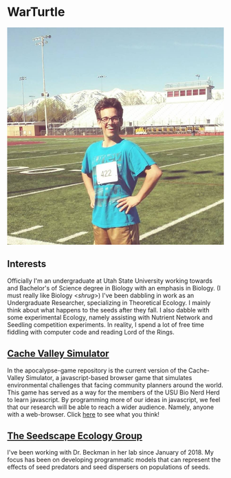 # WarTurtle

![You should never even see me](./images/profile.jpg)

## Interests
Officially I'm an undergraduate at Utah State University working towards and Bachelor's of Science degree in Biology with an emphasis in Biology. (I must really like Biology \<*shrug*\>) I've been dabbling in work as an Undergraduate Researcher, specializing in Theoretical Ecology. I mainly think about what happens to the seeds after they fall. I also dabble with some experimental Ecology, namely assisting with Nutrient Network and Seedling competition experiments. In reality, I spend a lot of free time fiddling with computer code and reading Lord of the Rings. 

## [Cache Valley Simulator](https://warturtle.github.io/apocalypse-jt-fork/)
In the apocalypse-game repository is the current version of the Cache-Valley Simulator, a javascript-based browser game that simulates environmental challenges that facing community planners around the world. This game has served as a way for the members of the USU Bio Nerd Herd to learn javascript. By programming more of our ideas in javascript, we feel that our research will be able to reach a wider audience. Namely, anyone with a web-browser. Click [here](https://warturtle.github.io/apocalypse-jt-fork/) to see what you think!

## [The Seedscape Ecology Group](http://seedscape.github.io/BeckmanLab/)

I've been working with Dr. Beckman in her lab since January of 2018. My focus has been on developing programmatic models that can represent the effects of seed predators and seed dispersers on populations of seeds. 
